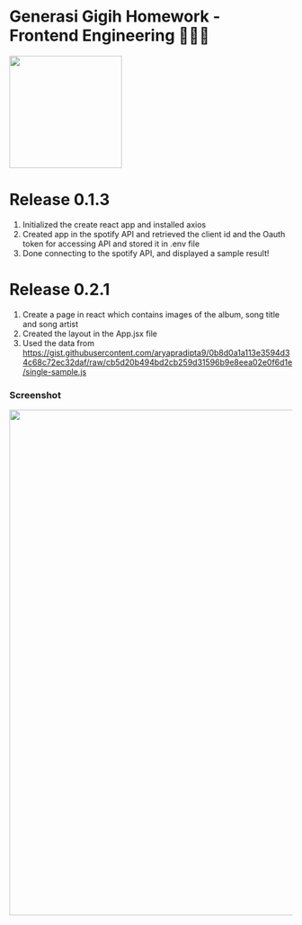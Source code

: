 # Generasi Gigih Homework - Frontend Engineering 🎡🎢🎆
<img src="https://user-images.githubusercontent.com/32363208/125472904-fee7aea0-cc93-4e0f-bbda-7c9e0f55f6ef.png" height=200/>

# Release 0.1.3

1. Initialized the create react app and installed axios
2. Created app in the spotify API and retrieved the client id and the Oauth token for accessing API and stored it in .env file
3. Done connecting to the spotify API, and displayed a sample result!

# Release 0.2.1

1. Create a page in react which contains images of the album, song title and song artist
2. Created the layout in the App.jsx file
3. Used the data from https://gist.githubusercontent.com/aryapradipta9/0b8d0a1a113e3594d34c68c72ec32daf/raw/cb5d20b494bd2cb259d31596b9e8eea02e0f6d1e/single-sample.js

### Screenshot

<img src="https://user-images.githubusercontent.com/32363208/125472540-840f97c6-83ac-4c70-bc04-2c04efad1e92.png" width=900/>
